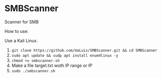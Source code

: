 # SMBScanner
Scanner for SMB

How to use:

Use a Kali Linux.

1. ```git clone https://github.com/UaLuis/SMBScanner.git && cd SMBScanner```
2. ```sudo apt update && sudp apt install enum4linux -y```
3. ```chmod +x smbscanner.sh```
4. Make a file target.txt woth IP range or IP
5. ```sudo ./smbscanner.sh```
